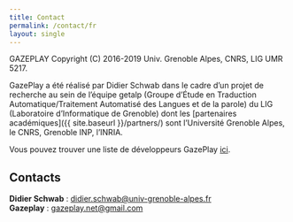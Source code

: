 ```yaml
---
title: Contact
permalink: /contact/fr
layout: single
---
```


GAZEPLAY Copyright (C) 2016-2019 Univ. Grenoble Alpes, CNRS, LIG UMR 5217.

GazePlay a été réalisé par Didier Schwab dans le cadre d’un projet de recherche au sein de l’équipe getalp (Groupe d’Étude en Traduction Automatique/Traitement Automatisé des Langues et de la parole) du LIG (Laboratoire d’Informatique de Grenoble) dont les [partenaires académiques]({{ site.baseurl }}/partners/) sont l’Université Grenoble Alpes, le CNRS, Grenoble INP, l’INRIA.

Vous pouvez trouver une liste de développeurs GazePlay [ici](https://github.com/GazePlay/GazePlay/graphs/contributors).

## Contacts

__Didier Schwab__ : <didier.schwab@univ-grenoble-alpes.fr>  
__Gazeplay__ : <gazeplay.net@gmail.com>

